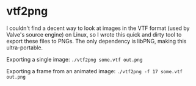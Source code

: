 vtf2png
=======

I couldn't find a decent way to look at images in the VTF format (used by
Valve's source engine) on Linux, so I wrote this quick and dirty tool to export
these files to PNGs. The only dependency is libPNG, making this ultra-portable.

Exporting a single image: `./vtf2png some.vtf out.png`

Exporting a frame from an animated image: `./vtf2png -f 17 some.vtf out.png`
